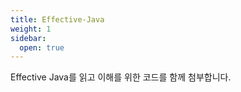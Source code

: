 ```yaml
---
title: Effective-Java
weight: 1
sidebar:
  open: true
---
```


Effective Java를 읽고 이해를 위한 코드를 함께 첨부합니다.